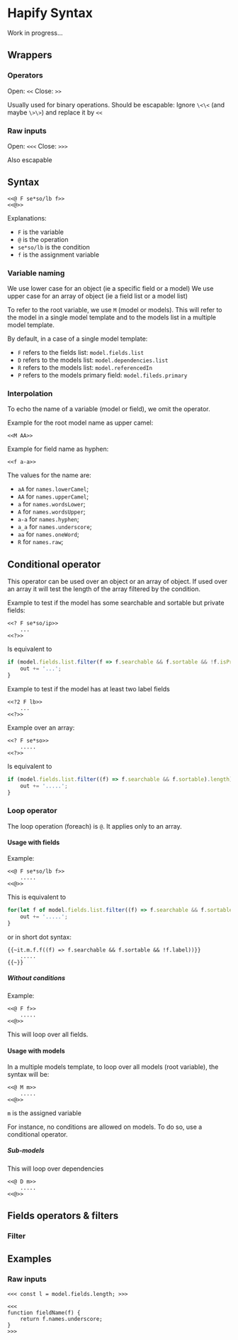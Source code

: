 # Hapify Syntax

Work in progress...

## Wrappers

### Operators

Open: `<<`
Close: `>>`

Usually used for binary operations. Should be escapable:
Ignore `\<\<` (and maybe `\>\>`) and replace it by `<<`

### Raw inputs

Open: `<<<`
Close: `>>>`

Also escapable

## Syntax

```
<<@ F se*so/lb f>>
<<@>>
```

Explanations:
- `F` is the variable
- `@` is the operation
- `se*so/lb` is the condition
- `f` is the assignment variable

### Variable naming

We use lower case for an object (ie a specific field or a model)
We use upper case for an array of object (ie a field list or a model list)

To refer to the root variable, we use `M` (model or models).
This will refer to the model in a single model template and to the models list in a multiple model template.

By default, in a case of a single model template:
- `F` refers to the fields list: `model.fields.list`
- `D` refers to the models list: `model.dependencies.list`
- `R` refers to the models list: `model.referencedIn`
- `P` refers to the models primary field: `model.fileds.primary`

### Interpolation

To echo the name of a variable (model or field), we omit the operator.

Example for the root model name as upper camel:

```
<<M AA>>
```

Example for field name as hyphen:

```
<<f a-a>>
```

The values for the name are:

- `aA` for `names.lowerCamel`;
- `AA` for `names.upperCamel`;
- `a` for `names.wordsLower`;
- `A` for `names.wordsUpper`;
- `a-a` for `names.hyphen`;
- `a_a` for `names.underscore`;
- `aa` for `names.oneWord`;
- `R` for `names.raw`;

## Conditional operator

This operator can be used over an object or an array of object.
If used over an array it will test the length of the array filtered by the condition.

Example to test if the model has some searchable and sortable but private fields:

```
<<? F se*so/ip>>
    ...
<<?>>
```

Is equivalent to
```javascript
if (model.fields.list.filter(f => f.searchable && f.sortable && !f.isPrivate).length > 0) {
    out += '...';
}
```

Example to test if the model has at least two label fields

```
<<?2 F lb>>
    ...
<<?>>
```

Example over an array:
```
<<? F se*so>>
    .....
<<?>>
```

Is equivalent to
```javascript
if (model.fields.list.filter((f) => f.searchable && f.sortable).length) {
    out += '.....';
}
```

### Loop operator

The loop operation (foreach) is `@`. It applies only to an array.

#### Usage with fields

Example:
```
<<@ F se*so/lb f>>
    .....
<<@>>
```

This is equivalent to
```javascript
for(let f of model.fields.list.filter((f) => f.searchable && f.sortable && !f.label)) {
    out += '.....';
}
```

or in short dot syntax:
```
{{~it.m.f.f((f) => f.searchable && f.sortable && !f.label))}}
    .....
{{~}}
```

##### Without conditions

Example:
```
<<@ F f>>
    .....
<<@>>
```

This will loop over all fields.

#### Usage with models

In a multiple models template, to loop over all models (root variable), the syntax will be:

```
<<@ M m>>
    .....
<<@>>
```

`m` is the assigned variable

For instance, no conditions are allowed on models. To do so, use a conditional operator.

##### Sub-models

This will loop over dependencies

```
<<@ D m>>
    .....
<<@>>
```

## Fields operators & filters

### Filter

## Examples

### Raw inputs

```
<<< const l = model.fields.length; >>>
```

```
<<<
function fieldName(f) {
    return f.names.underscore;
}
>>>
```

